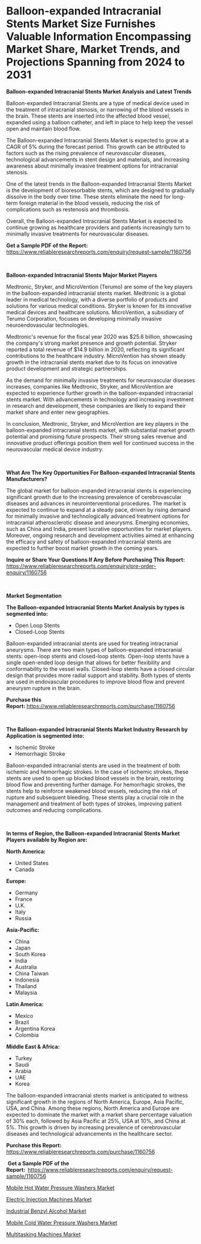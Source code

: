<p><h1>Balloon-expanded Intracranial Stents Market Size Furnishes Valuable Information Encompassing Market Share, Market Trends, and Projections Spanning from 2024 to 2031</h1></p><p><strong>Balloon-expanded Intracranial Stents Market Analysis and Latest Trends</strong></p>
<p><p>Balloon-expanded Intracranial Stents are a type of medical device used in the treatment of intracranial stenosis, or narrowing of the blood vessels in the brain. These stents are inserted into the affected blood vessel, expanded using a balloon catheter, and left in place to help keep the vessel open and maintain blood flow.</p><p>The Balloon-expanded Intracranial Stents Market is expected to grow at a CAGR of 5% during the forecast period. This growth can be attributed to factors such as the rising prevalence of neurovascular diseases, technological advancements in stent design and materials, and increasing awareness about minimally invasive treatment options for intracranial stenosis.</p><p>One of the latest trends in the Balloon-expanded Intracranial Stents Market is the development of bioresorbable stents, which are designed to gradually dissolve in the body over time. These stents eliminate the need for long-term foreign material in the blood vessels, reducing the risk of complications such as restenosis and thrombosis.</p><p>Overall, the Balloon-expanded Intracranial Stents Market is expected to continue growing as healthcare providers and patients increasingly turn to minimally invasive treatments for neurovascular diseases.</p></p>
<p><strong>Get a Sample PDF of the Report:&nbsp;</strong> <a href="https://www.reliableresearchreports.com/enquiry/request-sample/1160756">https://www.reliableresearchreports.com/enquiry/request-sample/1160756</a></p>
<p>&nbsp;</p>
<p><strong>Balloon-expanded Intracranial Stents Major Market Players</strong></p>
<p><p>Medtronic, Stryker, and MicroVention (Terumo) are some of the key players in the balloon-expanded intracranial stents market. Medtronic is a global leader in medical technology, with a diverse portfolio of products and solutions for various medical conditions. Stryker is known for its innovative medical devices and healthcare solutions. MicroVention, a subsidiary of Terumo Corporation, focuses on developing minimally invasive neuroendovascular technologies.</p><p>Medtronic's revenue for the fiscal year 2020 was $25.6 billion, showcasing the company's strong market presence and growth potential. Stryker reported a total revenue of $14.9 billion in 2020, reflecting its significant contributions to the healthcare industry. MicroVention has shown steady growth in the intracranial stents market due to its focus on innovative product development and strategic partnerships.</p><p>As the demand for minimally invasive treatments for neurovascular diseases increases, companies like Medtronic, Stryker, and MicroVention are expected to experience further growth in the balloon-expanded intracranial stents market. With advancements in technology and increasing investment in research and development, these companies are likely to expand their market share and enter new geographies.</p><p>In conclusion, Medtronic, Stryker, and MicroVention are key players in the balloon-expanded intracranial stents market, with substantial market growth potential and promising future prospects. Their strong sales revenue and innovative product offerings position them well for continued success in the neurovascular medical device industry.</p></p>
<p>&nbsp;</p>
<p><strong>What Are The Key Opportunities For Balloon-expanded Intracranial Stents Manufacturers?</strong></p>
<p><p>The global market for balloon-expanded intracranial stents is experiencing significant growth due to the increasing prevalence of cerebrovascular diseases and advances in neurointerventional procedures. The market is expected to continue to expand at a steady pace, driven by rising demand for minimally invasive and technologically advanced treatment options for intracranial atherosclerotic disease and aneurysms. Emerging economies, such as China and India, present lucrative opportunities for market players. Moreover, ongoing research and development activities aimed at enhancing the efficacy and safety of balloon-expanded intracranial stents are expected to further boost market growth in the coming years.</p></p>
<p><strong>Inquire or Share Your Questions If Any Before Purchasing This Report:</strong> <a href="https://www.reliableresearchreports.com/enquiry/pre-order-enquiry/1160756">https://www.reliableresearchreports.com/enquiry/pre-order-enquiry/1160756</a></p>
<p>&nbsp;</p>
<p><strong>Market Segmentation</strong></p>
<p><strong>The Balloon-expanded Intracranial Stents Market Analysis by types is segmented into:</strong></p>
<p><ul><li>Open Loop Stents</li><li>Closed-Loop Stents</li></ul></p>
<p><p>Balloon-expanded intracranial stents are used for treating intracranial aneurysms. There are two main types of balloon-expanded intracranial stents: open-loop stents and closed-loop stents. Open-loop stents have a single open-ended loop design that allows for better flexibility and conformability to the vessel walls. Closed-loop stents have a closed circular design that provides more radial support and stability. Both types of stents are used in endovascular procedures to improve blood flow and prevent aneurysm rupture in the brain.</p></p>
<p><strong>Purchase this Report:&nbsp;</strong><a href="https://www.reliableresearchreports.com/purchase/1160756">https://www.reliableresearchreports.com/purchase/1160756</a></p>
<p>&nbsp;</p>
<p><strong>The Balloon-expanded Intracranial Stents Market Industry Research by Application is segmented into:</strong></p>
<p><ul><li>Ischemic Stroke</li><li>Hemorrhagic Stroke</li></ul></p>
<p><p>Balloon-expanded intracranial stents are used in the treatment of both ischemic and hemorrhagic strokes. In the case of ischemic strokes, these stents are used to open up blocked blood vessels in the brain, restoring blood flow and preventing further damage. For hemorrhagic strokes, the stents help to reinforce weakened blood vessels, reducing the risk of rupture and subsequent bleeding. These stents play a crucial role in the management and treatment of both types of strokes, improving patient outcomes and reducing complications.</p></p>
<p>&nbsp;</p>
<p><strong>In terms of Region, the Balloon-expanded Intracranial Stents Market Players available by Region are:</strong></p>
<p>
    <p> <strong> North America: </strong>
        <ul>
            <li>United States</li>
            <li>Canada</li>
        </ul>
        </p> 
    <p> <strong> Europe: </strong>
        <ul>
            <li>Germany</li>
            <li>France</li>
            <li>U.K.</li>
            <li>Italy</li>
            <li>Russia</li>
        </ul>
        </p> 
    <p> <strong> Asia-Pacific: </strong>
        <ul>
            <li>China</li>
            <li>Japan</li>
            <li>South Korea</li>
            <li>India</li>
            <li>Australia</li>
            <li>China Taiwan</li>
            <li>Indonesia</li>
            <li>Thailand</li>
            <li>Malaysia</li>
        </ul>
        </p> 
    <p> <strong> Latin America: </strong>
        <ul>
            <li>Mexico</li>
            <li>Brazil</li>
            <li>Argentina Korea</li>
            <li>Colombia</li>
        </ul>
        </p> 
    <p> <strong> Middle East & Africa: </strong>
        <ul>
            <li>Turkey</li>
            <li>Saudi</li>
            <li>Arabia</li>
            <li>UAE</li>
            <li>Korea</li>
        </ul>
    </p>
    </p>
<p><p>The balloon-expanded intracranial stents market is anticipated to witness significant growth in the regions of North America, Europe, Asia Pacific, USA, and China. Among these regions, North America and Europe are expected to dominate the market with a market share percentage valuation of 30% each, followed by Asia Pacific at 25%, USA at 10%, and China at 5%. This growth is driven by increasing prevalence of cerebrovascular diseases and technological advancements in the healthcare sector.</p></p>
<p><strong>Purchase this Report: </strong><a href="https://www.reliableresearchreports.com/purchase/1160756">https://www.reliableresearchreports.com/purchase/1160756</a></p>
<p>&nbsp;<strong>Get a Sample PDF of the Report:&nbsp;&nbsp;</strong><a href="https://www.reliableresearchreports.com/enquiry/request-sample/1160756">https://www.reliableresearchreports.com/enquiry/request-sample/1160756</a></p>
<p><strong></strong></p>
<p><p><a href="https://medium.com/@akeembayer2019/mobile-hot-water-pressure-washers-market-trends-forecast-and-competitive-analysis-to-2031-aac8c74bfa75">Mobile Hot Water Pressure Washers Market</a></p><p><a href="https://github.com/rahu1502/Market-Research-Report-List-2/blob/main/electric-injection-machines-market.md">Electric Injection Machines Market</a></p><p><a href="https://github.com/santosh758595/Market-Research-Report-List-3/blob/main/industrial-benzyl-alcohol-market.md">Industrial Benzyl Alcohol Market</a></p><p><a href="https://medium.com/@akeembayer2019/mobile-cold-water-pressure-washers-market-share-evolution-and-market-growth-trends-2024-2031-2f13956b1ac2">Mobile Cold Water Pressure Washers Market</a></p><p><a href="https://medium.com/p/5ef624c40dc1/edit">Multitasking Machines Market</a></p></p>